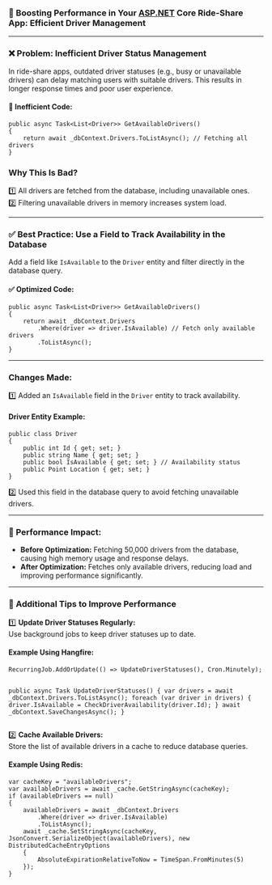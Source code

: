 <h3 id="🚀-boosting-performance-in-your-asp.net-core-ride-share-app-efficient-driver-management"><strong>🚀 Boosting Performance in Your <a href="http://ASP.NET">ASP.NET</a> Core Ride-Share App: Efficient Driver Management</strong></h3>
<hr>
<h3 id="❌-problem-inefficient-driver-status-management"><strong>❌ Problem: Inefficient Driver Status Management</strong></h3>
<p>In ride-share apps, outdated driver statuses (e.g., busy or unavailable drivers) can delay matching users with suitable drivers. This results in longer response times and poor user experience.</p>
<h4 id="🚫-inefficient-code">🚫 <strong>Inefficient Code:</strong></h4>
<pre><code>public async Task&lt;List&lt;Driver&gt;&gt; GetAvailableDrivers()
{
    return await _dbContext.Drivers.ToListAsync(); // Fetching all drivers
}
</code></pre>
<h3 id="why-this-is-bad"><strong>Why This Is Bad?</strong></h3>
<p>1️⃣ All drivers are fetched from the database, including unavailable ones.<br>
2️⃣ Filtering unavailable drivers in memory increases system load.</p>
<hr>
<h3 id="✅-best-practice-use-a-field-to-track-availability-in-the-database"><strong>✅ Best Practice: Use a Field to Track Availability in the Database</strong></h3>
<p>Add a field like <code>IsAvailable</code> to the <code>Driver</code> entity and filter directly in the database query.</p>
<h4 id="✅-optimized-code">✅ <strong>Optimized Code:</strong></h4>
<pre><code>public async Task&lt;List&lt;Driver&gt;&gt; GetAvailableDrivers()
{
    return await _dbContext.Drivers
        .Where(driver =&gt; driver.IsAvailable) // Fetch only available drivers
        .ToListAsync();
}
</code></pre>
<hr>
<h3 id="changes-made"><strong>Changes Made:</strong></h3>
<p>1️⃣ Added an <code>IsAvailable</code> field in the <code>Driver</code> entity to track availability.</p>
<h4 id="driver-entity-example"><strong>Driver Entity Example:</strong></h4>
<pre><code>public class Driver
{
    public int Id { get; set; }
    public string Name { get; set; }
    public bool IsAvailable { get; set; } // Availability status
    public Point Location { get; set; }
}
</code></pre>
<p>2️⃣ Used this field in the database query to avoid fetching unavailable drivers.</p>
<hr>
<h3 id="🚀-performance-impact"><strong>🚀 Performance Impact:</strong></h3>
<ul>
<li><strong>Before Optimization:</strong> Fetching 50,000 drivers from the database, causing high memory usage and response delays.</li>
<li><strong>After Optimization:</strong> Fetches only available drivers, reducing load and improving performance significantly.</li>
</ul>
<hr>
<h3 id="🔧-additional-tips-to-improve-performance"><strong>🔧 Additional Tips to Improve Performance</strong></h3>
<p>1️⃣ <strong>Update Driver Statuses Regularly:</strong><br>
Use background jobs to keep driver statuses up to date.</p>
<h4 id="example-using-hangfire">Example Using Hangfire:</h4>
<pre><code>RecurringJob.AddOrUpdate(() =&gt; UpdateDriverStatuses(), Cron.Minutely);

public async Task UpdateDriverStatuses()
{
    var drivers = await _dbContext.Drivers.ToListAsync();
    foreach (var driver in drivers)
    {
        driver.IsAvailable = CheckDriverAvailability(driver.Id);
    }
    await _dbContext.SaveChangesAsync();
} 
</code></pre>
<p>2️⃣ <strong>Cache Available Drivers:</strong><br>
Store the list of available drivers in a cache to reduce database queries.</p>
<h4 id="example-using-redis">Example Using Redis:</h4>
<pre><code>var cacheKey = "availableDrivers";
var availableDrivers = await _cache.GetStringAsync(cacheKey);
if (availableDrivers == null)
{
    availableDrivers = await _dbContext.Drivers
        .Where(driver =&gt; driver.IsAvailable)
        .ToListAsync();
    await _cache.SetStringAsync(cacheKey, JsonConvert.SerializeObject(availableDrivers), new DistributedCacheEntryOptions
    {
        AbsoluteExpirationRelativeToNow = TimeSpan.FromMinutes(5)
    });
}
</code></pre>

